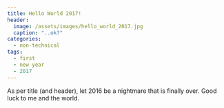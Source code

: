 ```yaml
---
title: Hello World 2017!
header:
  image: /assets/images/hello_world_2017.jpg
  caption: "..ok?"
categories:
  - non-technical
tags:
  - first
  - new year
  - 2017
---
```

As per title (and header), let 2016 be a nightmare that is finally over. Good luck to me and the world.
